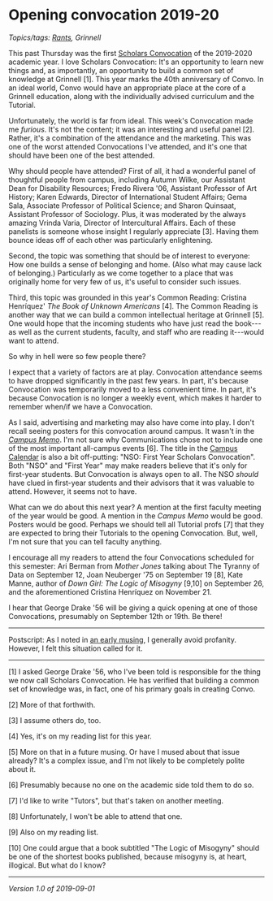 Opening convocation 2019-20
===========================

*Topics/tags: [Rants](index-rants), Grinnell*

This past Thursday was the first [Scholars Convocation](convocation) of 
the 2019-2020 academic year.  I love Scholars Convocation: It's an
opportunity to learn new things and, as importantly, an opportunity
to build a common set of knowledge at Grinnell [1].  This year marks
the 40th anniversary of Convo.  In an ideal world, Convo would have
an appropriate place at the core of a Grinnell education, along
with the individually advised curriculum and the Tutorial.

Unfortunately, the world is far from ideal.  This week's Convocation
made me *furious*.  It's not the content; it was an interesting and
useful panel [2].  Rather, it's a combination of the attendance and
the marketing.  This was one of the worst attended Convocations I've
attended, and it's one that should have been one of the best attended.

Why should people have attended?  First of all, it had a wonderful
panel of thoughtful people from campus, including Autumn Wilke, our
Assistant Dean for Disability Resources; Fredo Rivera '06, Assistant
Professor of Art History; Karen Edwards, Director of International
Student Affairs; Gema Sala, Associate Professor of Political Science;
and Sharon Quinsaat, Assistant Professor of Sociology.  Plus, it was
moderated by the always amazing Vrinda Varia, Director of Intercultural
Affairs.  Each of these panelists is someone whose insight I regularly
appreciate [3].  Having them bounce ideas off of each other was 
particularly enlightening.

Second, the topic was something that should be of interest to everyone:
How one builds a sense of belonging and home.  (Also what may cause
lack of belonging.)  Particularly as we come together to a place that
was originally home for very few of us, it's useful to consider such
issues.

Third, this topic was grounded in this year's Common Reading: Cristina
Henríquez' _The Book of Unknown Americans_ [4].  The Common Reading is
another way that we can build a common intellectual heritage at 
Grinnell [5].  One would hope that the incoming students who have just
read the book---as well as the current students, faculty, and staff who
are reading it---would want to attend.

So why in hell were so few people there?

I expect that a variety of factors are at play.  Convocation
attendance seems to have dropped significantly in the past few
years.  In part, it's because Convocation was temporarily moved to
a less convenient time.  In part, it's because Convocation is no longer
a weekly event, which makes it harder to remember when/if we have
a Convocation.

As I said, advertising and marketing may also have come into play.
I don't recall seeing posters for this convocation around campus.
It wasn't in the [_Campus
Memo_](https://myemail.constantcontact.com/Campus-Memo---8-27-2019.html).
I'm not sure why Communications chose not to include one of the
most important all-campus events [6].  The title in the [Campus
Calendar](https://www.grinnell.edu/calendar/) is also a bit
off-putting: "NSO: First Year Scholars Convocation".  Both "NSO"
and "First Year" may make readers believe that it's only for
first-year students.  But Convocation is always open to all.
The NSO *should* have clued in first-year students and their advisors
that it was valuable to attend.  However, it seems not to have.

What can we do about this next year?  A mention at the first faculty
meeting of the year would be good.  A mention in the _Campus Memo_
would be good.  Posters would be good.  Perhaps we should
tell all Tutorial profs [7] that they are expected to bring their
Tutorials to the opening Convocation.  But, well, I'm not sure that
you can tell faculty anything.

I encourage all my readers to attend the four Convocations scheduled
for this semester: Ari Berman from _Mother Jones_ talking about The
Tyranny of Data on September 12, Joan Neuberger '75 on September 19 [8],
Kate Manne, author of _Down Girl: The Logic of Misogyny_ [9,10] on 
September 26, and the aforementioned Cristina Henríquez on November 21.

I hear that George Drake '56 will be giving a quick opening at one
of those Convocations, presumably on September 12th or 19th.  Be
there!

---

Postscript: As I noted in [an early musing](profanity), I generally 
avoid profanity.  However, I felt this situation called for it.

---

[1] I asked George Drake '56, who I've been told is responsible for the
thing we now call Scholars Convocation.  He has verified that building
a common set of knowledge was, in fact, one of his primary goals in
creating Convo.

[2] More of that forthwith.

[3] I assume others do, too.

[4] Yes, it's on my reading list for this year.

[5] More on that in a future musing.  Or have I mused about that
issue already?  It's a complex issue, and I'm not likely to be
completely polite about it.

[6] Presumably because no one on the academic side told them to do so.

[7] I'd like to write "Tutors", but that's taken on another meeting.

[8] Unfortunately, I won't be able to attend that one.

[9] Also on my reading list.

[10] One could argue that a book subtitled "The Logic of Misogyny" should
be one of the shortest books published, because misogyny is, at heart,
illogical.  But what do I know?

---

*Version 1.0 of 2019-09-01*
